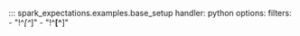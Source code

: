 
::: spark_expectations.examples.base_setup
    handler: python
    options:
        filters:
            - "!^_[^_]"
            - "!^__[^__]"
        
